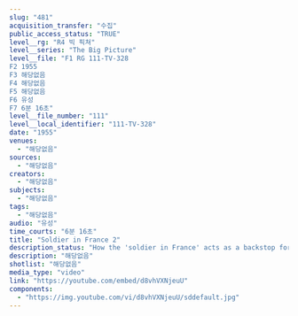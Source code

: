 ```yaml
---
slug: "481"
acquisition_transfer: "수집"
public_access_status: "TRUE"
level__rg: "R4 빅 픽쳐"
level__series: "The Big Picture"
level__file: "F1 RG 111-TV-328
F2 1955
F3 해당없음
F4 해당없음
F5 해당없음
F6 유성
F7 6분 16초"
level__file_number: "111"
level__local_identifier: "111-TV-328"
date: "1955"
venues: 
  - "해당없음"
sources: 
  - "해당없음"
creators: 
  - "해당없음"
subjects: 
  - "해당없음"
tags: 
  - "해당없음"
audio: "유성"
time_courts: "6분 16초"
title: "Soldier in France 2"
description_status: "How the 'soldier in France' acts as a backstop for the Army units stationed in the balance of Europe. Visits Orleans on Joan of ARc Day and torus Paris, bank to bank."
description: "해당없음"
shotlist: "해당없음"
media_type: "video"
link: "https://youtube.com/embed/d8vhVXNjeuU"
components: 
  - "https://img.youtube.com/vi/d8vhVXNjeuU/sddefault.jpg"
---
```

